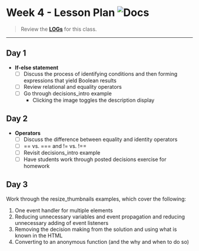 # Week 4 - Lesson Plan ![Docs](https://img.shields.io/badge/Documentation%20Status-10--40%25%20Rough%20Outline-red?logo=Read%20the%20Docs)

> Review the [**LOGs**](./LOGs.md) for this class.

---

## Day 1

- **If-else statement**
  - [ ] Discuss the process of identifying conditions and then forming expressions that yield Boolean results
  - [ ] Review relational and equality operators
  - [ ] Go through decisions_intro example
    - Clicking the image toggles the description display

## Day 2

- **Operators**
  - [ ] Discuss the difference between equality and identity operators
  - [ ] == vs. === and != vs. !==
  - [ ] Revisit decisions_intro example
  - [ ] Have students work through posted decisions exercise for homework

## Day 3

Work through the resize_thumbnails examples, which cover the following:

1. One event handler for multiple elements
2. Reducing unnecessary variables and event propagation and reducing unnecessary adding of event listeners
3. Removing the decision making from the solution and using what is known in the HTML
4. Converting to an anonymous function (and the why and when to do so)
<!-- -->